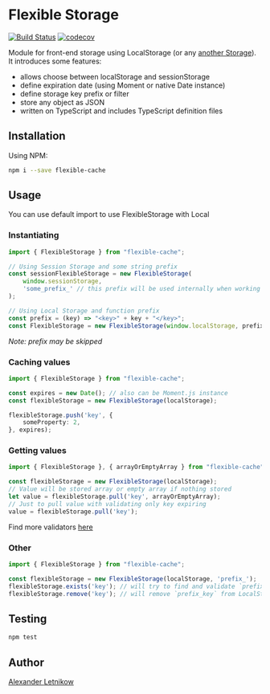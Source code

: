 # Flexible Storage
[![Build Status](https://travis-ci.org/Horat1us/flexible-storage.svg?branch=master)](https://travis-ci.org/Horat1us/flexible-storage)
[![codecov](https://codecov.io/gh/Horat1us/flexible-storage/branch/master/graph/badge.svg)](https://codecov.io/gh/Horat1us/flexible-storage)

Module for front-end storage using LocalStorage (or any [another Storage](https://developer.mozilla.org/ru/docs/Web/API/Storage)).  
It introduces some features:
- allows choose between localStorage and sessionStorage
- define expiration date (using Moment or native Date instance)
- define storage key prefix or filter
- store any object as JSON
- written on TypeScript and includes TypeScript definition files

## Installation
Using NPM:

```bash
npm i --save flexible-cache
```

## Usage
You can use default import to use FlexibleStorage with Local

### Instantiating
```typescript
import { FlexibleStorage } from "flexible-cache";

// Using Session Storage and some string prefix
const sessionFlexibleStorage = new FlexibleStorage(
    window.sessionStorage,
    'some_prefix_' // this prefix will be used internally when working with storage
);

// Using Local Storage and function prefix
const prefix = (key) => "<key>" + key + "</key>";
const FlexibleStorage = new FlexibleStorage(window.localStorage, prefix);
```
*Note: prefix may be skipped*

### Caching values
```typescript
import { FlexibleStorage } from "flexible-cache";

const expires = new Date(); // also can be Moment.js instance
const flexibleStorage = new FlexibleStorage(localStorage);

flexibleStorage.push('key', {
    someProperty: 2,
}, expires);
```
### Getting values
```typescript
import { FlexibleStorage }, { arrayOrEmptyArray } from "flexible-cache";

const flexibleStorage = new FlexibleStorage(localStorage);
// Value will be stored array or empty array if nothing stored
let value = flexibleStorage.pull('key', arrayOrEmptyArray);
// Just to pull value with validating only key expiring
value = flexibleStorage.pull('key');
```
Find more validators [here](./src/validators.ts)

### Other

```typescript
import { FlexibleStorage } from "flexible-cache";

const flexibleStorage = new FlexibleStorage(localStorage, 'prefix_');
flexibleStorage.exists('key'); // will try to find and validate `prefix_key` in LocalStorage
flexibleStorage.remove('key'); // will remove `prefix_key` from LocalStorage
``` 

## Testing
```bash
npm test
```

## Author
[Alexander <horat1us> Letnikow](mailto:reclamme@gmail.com)